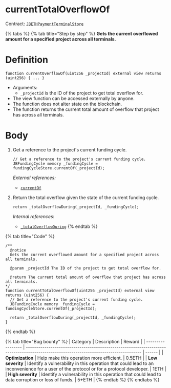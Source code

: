 # currentTotalOverflowOf

Contract: [`JBETHPaymentTerminalStore`](../)​‌

{% tabs %}
{% tab title="Step by step" %}
**Gets the current overflowed amount for a specified project across all terminals.**

# Definition

```solidity
function currentOverflowOf(uint256 _projectId) external view returns (uint256) { ... }
```

* Arguments:
  * `_projectId` is the ID of the project to get total overflow for.
* The view function can be accessed externally by anyone.
* The function does not alter state on the blockchain.
* The function returns the current total amount of overflow that project has across all terminals.

# Body

1.  Get a reference to the project's current funding cycle.

    ```solidity
    // Get a reference to the project's current funding cycle.
    JBFundingCycle memory _fundingCycle = fundingCycleStore.currentOf(_projectId);
    ```

    _External references:_

    * [`currentOf`](../../../jbfundingcyclestore/read/currentOf.md)
2.  Return the total overflow given the state of the current funding cycle.

    ```solidity
    return _totalOverflowDuring(_projectId, _fundingCycle);
    ```

    _Internal references:_

    * [`_totalOverflowDuring`](\_totaloverflowDuring.md)
{% endtab %}

{% tab title="Code" %}
```solidity
/**
  @notice
  Gets the current overflowed amount for a specified project across all terminals.

  @param _projectId The ID of the project to get total overflow for.

  @return The current total amount of overflow that project has across all terminals.
*/
function currentTotalOverflowOf(uint256 _projectId) external view returns (uint256) {
  // Get a reference to the project's current funding cycle.
  JBFundingCycle memory _fundingCycle = fundingCycleStore.currentOf(_projectId);

  return _totalOverflowDuring(_projectId, _fundingCycle);
}
```
{% endtab %}

{% tab title="Bug bounty" %}
| Category          | Description                                                                                                                            | Reward |
| ----------------- | -------------------------------------------------------------------------------------------------------------------------------------- | ------ |
| **Optimization**  | Help make this operation more efficient.                                                                                               | 0.5ETH |
| **Low severity**  | Identify a vulnerability in this operation that could lead to an inconvenience for a user of the protocol or for a protocol developer. | 1ETH   |
| **High severity** | Identify a vulnerability in this operation that could lead to data corruption or loss of funds.                                        | 5+ETH  |
{% endtab %}
{% endtabs %}
